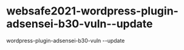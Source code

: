 # websafe2021-wordpress-plugin-adsensei-b30-vuln--update
wordpress-plugin-adsensei-b30-vuln --update
